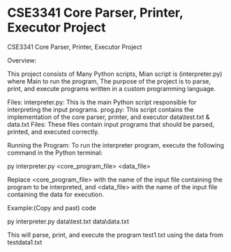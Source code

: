 # CSE3341 Core Parser, Printer, Executor Project

CSE3341 Core Parser, Printer, Executor Project

Overview:

This project consists of Many Python scripts, Mian script is (interpreter.py) where Main  to run the program,
The purpose of the project is to parse, print, and execute programs written in a custom programming language.

Files:
interpreter.py: This is the main Python script responsible for interpreting the input programs.
prog.py: This script contains the implementation of the core parser, printer, and executor 
data\test.txt & data.txt Files:
These files contain input programs that should be parsed, printed, and executed correctly.

Running the Program:
To run the interpreter program, execute the following command in the Python terminal:

py interpreter.py <core_program_file> <data_file>

Replace <core_program_file> with the name of the input file containing the program to be interpreted, and <data_file> with the name of the input file containing the data for execution.

Example:(Copy and past) code

py interpreter.py data\test.txt data\data.txt

This will parse, print, and execute the program test1.txt using the data from testdata1.txt
